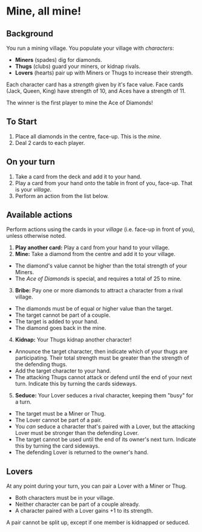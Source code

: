 # Mine, all mine!

## Background
You run a mining village. You populate your village with *characters*:
- **Miners** (spades) dig for diamonds.
- **Thugs** (clubs) guard your miners, or kidnap rivals.
- **Lovers** (hearts) pair up with Miners or Thugs to increase their strength.

Each character card has a *strength* given by it's face value. Face cards (Jack, Queen, King) have strength of 10, and Aces have a strength of 11.

The winner is the first player to mine the Ace of Diamonds!

## To Start
1. Place all diamonds in the centre, face-up. This is the *mine*.
2. Deal 2 cards to each player.

## On your turn
1. Take a card from the deck and add it to your hand.
2. Play a card from your hand onto the table in front of you, face-up. That is your *village*.
2. Perform an action from the list below.

## Available actions
Perform actions using the cards in your *village* (i.e. face-up in front of you), unless otherwise noted.

1. **Play another card:** Play a card from your hand to your village.
2. **Mine:** Take a diamond from the centre and add it to your village.
 - The diamond's value cannot be higher than the total strength of your Miners.
 - The *Ace of Diamonds* is special, and requires a total of 25 to mine.
3. **Bribe:** Pay one or more diamonds to attract a character from a rival village.
  - The diamonds must be of equal or higher value than the target.
  - The target cannot be part of a couple.
  - The target is added to your hand.
  - The diamond goes back in the mine.
4. **Kidnap:** Your Thugs kidnap another character!
  - Announce the target character, then indicate which of your thugs are participating. Their total strength must be greater than the strength of the defending thugs.
  - Add the target character to your hand.
  - The attacking Thugs cannot attack or defend until the end of your next turn. Indicate this by turning the cards sideways.
5. **Seduce:** Your Lover seduces a rival character, keeping them "busy" for a turn.
  - The target must be a Miner or Thug.
  - The Lover cannot be part of a pair.
  - You *can* seduce a character that's paired with a Lover, but the attacking Lover must be stronger than the defending Lover.
  - The target cannot be used until the end of its owner's next turn. Indicate this by turning the card sideways.
  - The defending Lover is returned to the owner's hand.

## Lovers
At any point during your turn, you can pair a Lover with a Miner or Thug.
- Both characters must be in your village.
- Neither character can be part of a couple already.
- A character paired with a Lover gains +1 to its strength.

A pair cannot be split up, except if one member is kidnapped or seduced.
